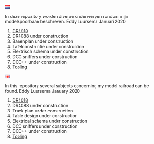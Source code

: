 ![Nederlandse vlag](./images/nl.gif)

In deze repository worden diverse onderwerpen rondom mijn modelspoorbaan beschreven.
Eddy Luursema Januari 2020

1. [DR4018](/DR4018/README.md)
2. DR4088 under construction
3. Banenplan under construction
4. Tafelconstructie under construction
5. Elektrisch schema under construction
6. DCC sniffers under construction
7. DCC++ under construction
8. [Tooling](./Tooling.md)

![English flag](./images/gb.gif)

In this repository several subjects concerning my model railroad can be found.
Eddy Luursema January 2020

1. [DR4018](/DR4018/README.md)
2. DR4088 under construction
3. Track plan under construction
4. Table design under construction
5. Elektrical schema under construction
6. DCC sniffers under construction
7. DCC++ under construction
8. [Tooling](./Tooling.md)
